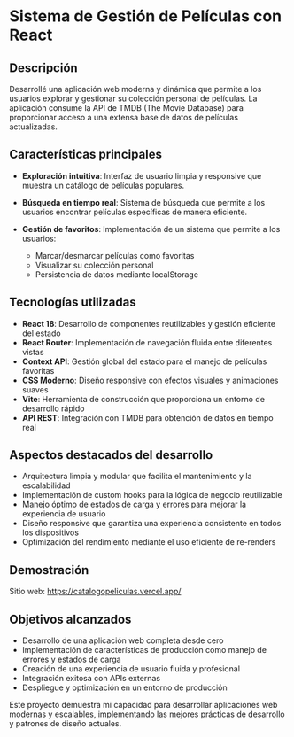 # Sistema de Gestión de Películas con React

## Descripción
Desarrollé una aplicación web moderna y dinámica que permite a los usuarios explorar y gestionar su colección personal de películas. La aplicación consume la API de TMDB (The Movie Database) para proporcionar acceso a una extensa base de datos de películas actualizadas.

## Características principales
- **Exploración intuitiva**: Interfaz de usuario limpia y responsive que muestra un catálogo de películas populares.
- **Búsqueda en tiempo real**: Sistema de búsqueda que permite a los usuarios encontrar películas específicas de manera eficiente.
- **Gestión de favoritos**: Implementación de un sistema que permite a los usuarios:

  - Marcar/desmarcar películas como favoritas
  - Visualizar su colección personal
  - Persistencia de datos mediante localStorage

## Tecnologías utilizadas
- **React 18**: Desarrollo de componentes reutilizables y gestión eficiente del estado
- **React Router**: Implementación de navegación fluida entre diferentes vistas
- **Context API**: Gestión global del estado para el manejo de películas favoritas
- **CSS Moderno**: Diseño responsive con efectos visuales y animaciones suaves
- **Vite**: Herramienta de construcción que proporciona un entorno de desarrollo rápido
- **API REST**: Integración con TMDB para obtención de datos en tiempo real

## Aspectos destacados del desarrollo
- Arquitectura limpia y modular que facilita el mantenimiento y la escalabilidad
- Implementación de custom hooks para la lógica de negocio reutilizable
- Manejo óptimo de estados de carga y errores para mejorar la experiencia de usuario
- Diseño responsive que garantiza una experiencia consistente en todos los dispositivos
- Optimización del rendimiento mediante el uso eficiente de re-renders

## Demostración
Sitio web: https://catalogopeliculas.vercel.app/

## Objetivos alcanzados
- Desarrollo de una aplicación web completa desde cero
- Implementación de características de producción como manejo de errores y estados de carga
- Creación de una experiencia de usuario fluida y profesional
- Integración exitosa con APIs externas
- Despliegue y optimización en un entorno de producción

Este proyecto demuestra mi capacidad para desarrollar aplicaciones web modernas y escalables, implementando las mejores prácticas de desarrollo y patrones de diseño actuales.